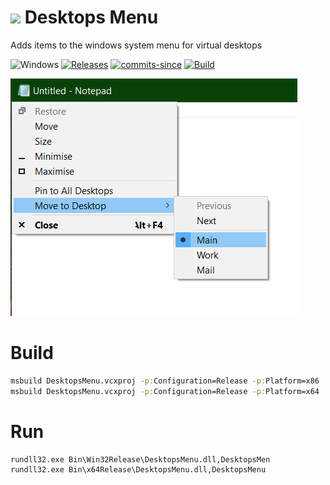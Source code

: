 <!-- ![Icon](res/main.ico) Desktops Menu -->
<img src="res/main.ico" width=32/> Desktops Menu
==========

Adds items to the windows system menu for virtual desktops

![Windows](https://img.shields.io/badge/platform-Windows-blue.svg)
[![Releases](https://img.shields.io/github/release/RadAd/DesktopsMenu.svg)](https://github.com/RadAd/DesktopsMenu/releases/latest)
[![commits-since](https://img.shields.io/github/commits-since/RadAd/DesktopsMenu/latest.svg)](commits/master)
[![Build](https://img.shields.io/appveyor/ci/RadAd/DesktopsMenu.svg)](https://ci.appveyor.com/project/RadAd/DesktopsMenu)

![Screenshot](docs/screenshot.png)

Build
=======
```bat
msbuild DesktopsMenu.vcxproj -p:Configuration=Release -p:Platform=x86
msbuild DesktopsMenu.vcxproj -p:Configuration=Release -p:Platform=x64
```
Run
=======
```bat
rundll32.exe Bin\Win32Release\DesktopsMenu.dll,DesktopsMen
rundll32.exe Bin\x64Release\DesktopsMenu.dll,DesktopsMenu
```
